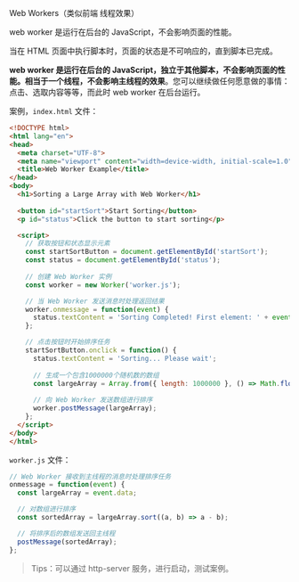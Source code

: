 Web Workers（类似前端 线程效果）

web worker 是运行在后台的 JavaScript，不会影响页面的性能。

当在 HTML 页面中执行脚本时，页面的状态是不可响应的，直到脚本已完成。

**web worker 是运行在后台的 JavaScript，独立于其他脚本，不会影响页面的性能。相当于一个线程，不会影响主线程的效果**。您可以继续做任何愿意做的事情：点击、选取内容等等，而此时 web worker 在后台运行。

案例，`index.html` 文件：

```html
<!DOCTYPE html>
<html lang="en">
<head>
  <meta charset="UTF-8">
  <meta name="viewport" content="width=device-width, initial-scale=1.0">
  <title>Web Worker Example</title>
</head>
<body>
  <h1>Sorting a Large Array with Web Worker</h1>
  
  <button id="startSort">Start Sorting</button>
  <p id="status">Click the button to start sorting</p>

  <script>
    // 获取按钮和状态显示元素
    const startSortButton = document.getElementById('startSort');
    const status = document.getElementById('status');
    
    // 创建 Web Worker 实例
    const worker = new Worker('worker.js');

    // 当 Web Worker 发送消息时处理返回结果
    worker.onmessage = function(event) {
      status.textContent = 'Sorting Completed! First element: ' + event.data[100];
    };

    // 点击按钮时开始排序任务
    startSortButton.onclick = function() {
      status.textContent = 'Sorting... Please wait';
      
      // 生成一个包含1000000个随机数的数组
      const largeArray = Array.from({ length: 1000000 }, () => Math.floor(Math.random() * 1000000));
      
      // 向 Web Worker 发送数组进行排序
      worker.postMessage(largeArray);
    };
  </script>
</body>
</html>
```

`worker.js` 文件：

```js
// Web Worker 接收到主线程的消息时处理排序任务
onmessage = function(event) {
  const largeArray = event.data;

  // 对数组进行排序
  const sortedArray = largeArray.sort((a, b) => a - b);

  // 将排序后的数组发送回主线程
  postMessage(sortedArray);
};
```

> Tips：可以通过 http-server 服务，进行启动，测试案例。
